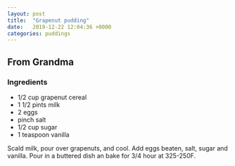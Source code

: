 ```yaml
---
layout: post
title:  "Grapenut pudding"
date:   2019-12-22 12:04:36 +0000
categories: puddings
---
```


## From Grandma
### Ingredients
* 1/2 cup grapenut cereal
* 1 1/2 pints milk
* 2 eggs
* pinch salt
* 1/2 cup sugar
* 1 teaspoon vanilla


Scald milk, pour over grapenuts, and cool. Add eggs beaten, salt, sugar and vanilla. Pour in a buttered dish an bake for 3/4 hour at 325-250F.
